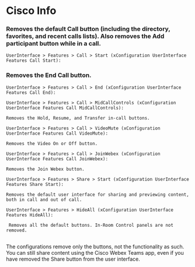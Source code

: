 # Cisco Info


### Removes the default Call button (including the directory, favorites, and recent calls lists). Also removes the Add participant button while in a call.
~~~
UserInterface > Features > Call > Start (xConfiguration UserInterface Features Call Start): 
~~~

### Removes the End Call button.
~~~
UserInterface > Features > Call > End (xConfiguration UserInterface Features Call End): 
~~~

~~~
UserInterface > Features > Call > MidCallControls (xConfiguration UserInterface Features Call MidCallControls): 
~~~
``` Removes the Hold, Resume, and Transfer in-call buttons. ```
~~~
UserInterface > Features > Call > VideoMute (xConfiguration UserInterface Features Call VideoMute): 
~~~
``` Removes the Video On or Off button. ```
~~~
UserInterface > Features > Call > JoinWebex (xConfiguration UserInterface Features Call JoinWebex): 
~~~
``` Removes the Join Webex button. ```
~~~
UserInterface > Features > Share > Start (xConfiguration UserInterface Features Share Start): 
~~~
``` Removes the default user interface for sharing and previewing content, both in call and out of call. ```
~~~
UserInterface > Features > HideAll (xConfiguration UserInterface Features HideAll): 
~~~
``` Removes all the default buttons. In-Room Control panels are not removed.```
###
##
The configurations remove only the buttons, not the functionality as such. You can still share content using the Cisco Webex Teams app, even if you have removed the Share button from the user interface.
##
